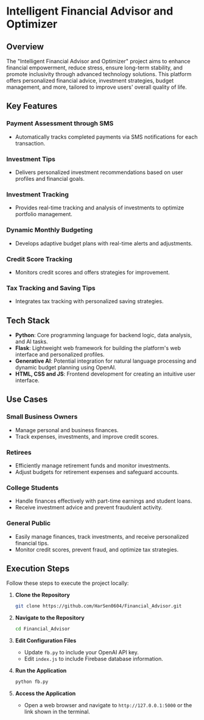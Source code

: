 # Intelligent Financial Advisor and Optimizer

## Overview

The "Intelligent Financial Advisor and Optimizer" project aims to enhance financial empowerment, reduce stress, ensure long-term stability, and promote inclusivity through advanced technology solutions. This platform offers personalized financial advice, investment strategies, budget management, and more, tailored to improve users' overall quality of life.

## Key Features

### Payment Assessment through SMS
- Automatically tracks completed payments via SMS notifications for each transaction.

### Investment Tips
- Delivers personalized investment recommendations based on user profiles and financial goals.

### Investment Tracking
- Provides real-time tracking and analysis of investments to optimize portfolio management.

### Dynamic Monthly Budgeting
- Develops adaptive budget plans with real-time alerts and adjustments.

### Credit Score Tracking
- Monitors credit scores and offers strategies for improvement.

### Tax Tracking and Saving Tips
- Integrates tax tracking with personalized saving strategies.

## Tech Stack

- **Python**: Core programming language for backend logic, data analysis, and AI tasks.
- **Flask**: Lightweight web framework for building the platform's web interface and personalized profiles.
- **Generative AI**: Potential integration for natural language processing and dynamic budget planning using OpenAI.
- **HTML, CSS and JS**: Frontend development for creating an intuitive user interface.

## Use Cases

### Small Business Owners
- Manage personal and business finances.
- Track expenses, investments, and improve credit scores.

### Retirees
- Efficiently manage retirement funds and monitor investments.
- Adjust budgets for retirement expenses and safeguard accounts.

### College Students
- Handle finances effectively with part-time earnings and student loans.
- Receive investment advice and prevent fraudulent activity.

### General Public
- Easily manage finances, track investments, and receive personalized financial tips.
- Monitor credit scores, prevent fraud, and optimize tax strategies.

## Execution Steps

Follow these steps to execute the project locally:

1. **Clone the Repository**
   ```bash
   git clone https://github.com/HarSen0604/Financial_Advisor.git
   ```

2. **Navigate to the Repository**
   ```bash
   cd Financial_Advisor
   ```

3. **Edit Configuration Files**
   - Update `fb.py` to include your OpenAI API key.
   - Edit `index.js` to include Firebase database information.

4. **Run the Application**
   ```bash
   python fb.py
   ```

5. **Access the Application**
   - Open a web browser and navigate to `http://127.0.0.1:5000` or the link shown in the terminal.
